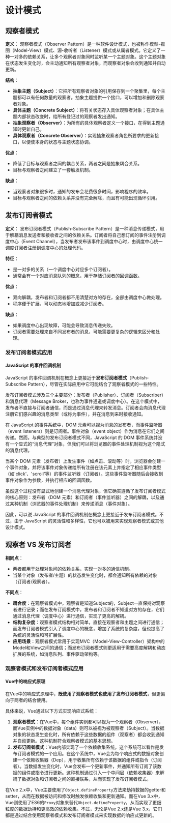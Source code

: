# 设计模式
## **观察者模式**

**定义**：
观察者模式（Observer Pattern）是一种软件设计模式，也被称作模型-视图（Model-View）模式、源-收听者（Listener）模式或从属者模式。它定义了一种一对多的依赖关系，让多个观察者对象同时监听某一个主题对象。这个主题对象在状态发生变化时，会主动通知所有观察者对象，而观察者对象会收到通知并自动更新。

**结构**：

- **抽象主题（Subject）**：它把所有观察者对象的引用保存到一个聚集里，每个主题都可以有任何数量的观察者。抽象主题提供一个接口，可以增加和删除观察者对象。
- **具体主题（Concrete Subject）**：将有关状态存入具体观察者对象；在具体主题内部状态改变时，给所有登记过的观察者发出通知。
- **抽象观察者（Observer）**：为所有的具体观察者定义一个接口，在得到主题通知时更新自己。
- **具体观察者（Concrete Observer）**：实现抽象观察者角色所要求的更新接口，以便使本身的状态与主题状态协调。

**优点**：

- 降低了目标与观察者之间的耦合关系，两者之间是抽象耦合关系。
- 目标与观察者之间建立了一套触发机制。

**缺点**：

- 当观察者对象很多时，通知的发布会花费很多时间，影响程序的效率。
- 目标与观察者之间的依赖关系并没有完全解除，而且有可能出现循环引用。

## **发布订阅者模式**

**定义**：
发布订阅者模式（Publish-Subscribe Pattern）是一种消息传递模式，用于解耦消息发送者和接收者之间的依赖关系。订阅者将自己想订阅的事件注册到调度中心（Event Channel），当发布者发布该事件到调度中心时，由调度中心统一调度订阅者注册到调度中心的处理代码。

**特征**：

- 是一对多的关系（一个调度中心对应多个订阅者）。
- 通常会有一个对应消息队列的概念，用于存储订阅者的回调函数。

**优点**：

- 双向解耦，发布者和订阅者都不用清楚对方的存在，全部由调度中心做处理。
- 程序便于扩展，可以动态地增加或减少订阅者。

**缺点**：

- 如果调度中心出现故障，可能会导致消息传递失败。
- 订阅者需要处理来自不同发布者的消息，可能需要更复杂的逻辑来区分和处理。



### **发布订阅者模式应用**

#### **JavaScript 的事件回调机制**

JavaScript 的事件回调机制在概念上更接近于**发布订阅者模式**（Publish-Subscribe Pattern），尽管在实际应用中它可能结合了观察者模式的一些特性。

发布订阅者模式涉及三个主要部分：发布者（Publisher）、订阅者（Subscriber）和消息代理（Message Broker，也称为事件通道或调度中心）。在这个模式中，发布者不直接与订阅者通信，而是通过消息代理来转发消息。订阅者会向消息代理注册它们感兴趣的消息类型（或称为事件），并在消息到来时接收通知。

在 JavaScript 的事件系统中，DOM 元素可以视为消息的发布者，而事件监听器（event listeners）则是订阅者。事件对象（event object）作为消息在它们之间传递。然而，与典型的发布订阅者模式不同，JavaScript 的 DOM 事件系统并没有一个显式的“消息代理”对象，但我们可以将浏览器的事件处理机制视为这个隐式的消息代理。

当某个 DOM 元素（发布者）上发生事件（如点击、滚动等）时，浏览器会创建一个事件对象，并将该事件对象传递给所有注册在该元素上并指定了相应事件类型（如'click'、'scroll'等）的事件监听器（订阅者）。这些事件监听器随后会接收到事件对象作为参数，并执行相应的回调函数。

虽然这个过程没有显式地创建一个消息代理对象，但它确实遵循了发布订阅者模式的核心原则：发布者（DOM 元素）和订阅者（事件监听器）之间的解耦，以及通过某种机制（浏览器的事件处理机制）来传递消息（事件对象）。

因此，可以说 JavaScript 的事件回调机制在概念上更接近于发布订阅者模式。不过，由于 JavaScript 的灵活性和多样性，它也可以被用来实现观察者模式或其他设计模式。



## **观察者 VS 发布订阅者**

**相同点**：

- 两者都用于处理对象间的依赖关系，实现一对多的通信机制。
- 当某个对象（发布者/主题）的状态发生变化时，都会通知所有依赖的对象（订阅者/观察者）。

**不同点**：

- **耦合度**：在观察者模式中，观察者是知道Subject的，Subject一直保持对观察者进行记录；而在发布订阅模式中，发布者和订阅者不知道对方的存在，它们通过消息代理（调度中心）进行通信，实现了更高的解耦。
- **结构复杂度**：观察者模式结构相对简单，直接在观察者和主题之间进行通信；而发布订阅者模式引入了调度中心的概念，增加了系统的复杂度，但也提高了系统的灵活性和可扩展性。
- **应用场景**：观察者模式常用于实现MVC（Model-View-Controller）架构中的Model和View之间的通信；而发布订阅者模式则更适用于需要高度解耦和动态扩展的系统，如消息队列、事件驱动架构等。

### **观察者模式和发布订阅者模式应用**

#### **Vue中的响应式原理**

在Vue中的响应式原理中，**既使用了观察者模式也使用了发布订阅者模式**，但更偏向于两者的结合使用。

具体来说，Vue通过以下方式实现响应式系统：

1. **观察者模式**：在Vue中，每个组件实例都可以视为一个观察者（Observer），而Vue实例中的数据对象（data）则可以被视为被观察者（Subject）。当数据对象的状态发生变化时，所有依赖于这些数据的组件（观察者）都会收到通知并自动更新。这种机制符合观察者模式的基本思想。
2. **发布订阅者模式**：Vue内部实现了一个依赖收集系统，这个系统可以看作是发布订阅者模式的一个应用。在这个系统中，Vue会为每个响应式的数据对象创建一个依赖收集器（Dep），用于收集所有依赖于该数据的组件或指令（订阅者）。当数据发生变化时，Vue会发布一个更新事件，并通知所有订阅了该数据的组件或指令进行更新。这种机制通过引入一个中间层（依赖收集器）来解耦了数据对象和订阅者之间的直接联系，从而实现了发布订阅者模式。

在Vue 2.x中，Vue主要使用了`Object.defineProperty`方法来劫持数据的getter和setter，从而在数据被访问和修改时触发依赖收集和更新通知。而在Vue 3.x中，Vue则使用了ES6的`Proxy`对象来替代`Object.defineProperty`，从而实现了更细粒度的数据劫持和更高效的依赖收集。不过，无论是Vue 2.x还是Vue 3.x，它们都是通过结合使用观察者模式和发布订阅者模式来实现数据的响应式更新的。